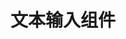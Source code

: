 <script setup>
import demo from './demo.vue';
import Preview from "../../../../src/components/Preview.vue";
</script>

# 文本输入组件

<demo />

<Preview comp-name="input/text-input" demo-name="demo"></Preview>